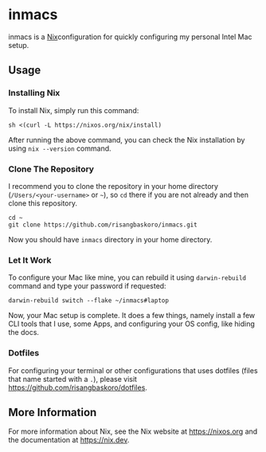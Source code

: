 # inmacs

inmacs is a [Nix](https://nixos.org)configuration for quickly configuring my personal Intel Mac setup.

## Usage

### Installing Nix

To install Nix, simply run this command:
```shell
sh <(curl -L https://nixos.org/nix/install)
```

After running the above command, you can check the Nix installation by using `nix --version` command.

### Clone The Repository

I recommend you to clone the repository in your home directory (`/Users/<your-username>` or `~`), so `cd` there if you are not already and then clone this repository.

```shell
cd ~
git clone https://github.com/risangbaskoro/inmacs.git
```

Now you should have `inmacs` directory in your home directory.

### Let It Work

To configure your Mac like mine, you can rebuild it using `darwin-rebuild` command and type your password if requested:

```shell
darwin-rebuild switch --flake ~/inmacs#laptop
```

Now, your Mac setup is complete. It does a few things, namely install a few CLI tools that I use, some Apps, and configuring your OS config, like hiding the docs.

### Dotfiles

For configuring your terminal or other configurations that uses dotfiles (files that name started with a `.`), please visit https://github.com/risangbaskoro/dotfiles.

## More Information

For more information about Nix, see the Nix website at https://nixos.org and the documentation at https://nix.dev.